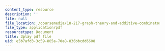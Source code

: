 ```yaml
---
content_type: resource
description: ''
file: null
file_location: /coursemedia/18-217-graph-theory-and-additive-combinatorics-fall-2019/e5b7afd33c59805a70a8836bbcdd6608_ydyiq1Z22gc.pdf
file_type: application/pdf
resourcetype: Document
title: 3play pdf file
uid: e5b7afd3-3c59-805a-70a8-836bbcdd6608
---
```

